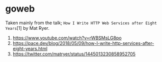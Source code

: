 # goweb

Taken mainly from the talk; `How I Write HTTP Web Services after Eight Years`[1] by Mat Ryer.   

1. https://www.youtube.com/watch?v=rWBSMsLG8po     
2. https://pace.dev/blog/2018/05/09/how-I-write-http-services-after-eight-years.html     
3. https://twitter.com/matryer/status/1445013230858952705
